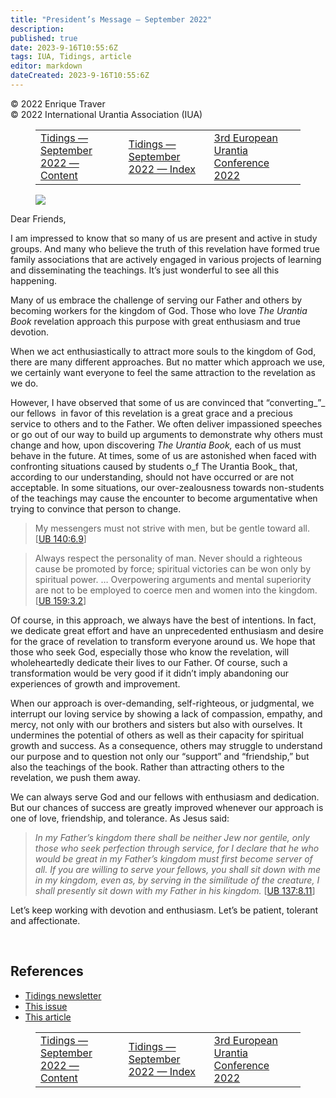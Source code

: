 ```yaml
---
title: "President’s Message – September 2022"
description: 
published: true
date: 2023-9-16T10:55:6Z
tags: IUA, Tidings, article
editor: markdown
dateCreated: 2023-9-16T10:55:6Z
---
```


<p class="v-card v-sheet theme--light gray lighten-3 px-2">© 2022 Enrique Traver<br>© 2022 International Urantia Association (IUA)</p>
<figure class="table chapter-navigator">
  <table>
    <tbody>
      <tr>
        <td>
        <a href="/en/article/IUA_Tidings/2022_09">
          <span class="mdi mdi-arrow-left-drop-circle"></span><span class="pl-2">Tidings — September 2022 — Content</span>
        </a>
        </td>
        <td>
        <a href="/en/index/articles_iua_tidings#tidings-september-2022">
          <span class="mdi mdi-book-open-variant"></span><span class="pl-2">Tidings — September 2022 — Index</span>
        </a>
        </td>
        <td>
        <a href="/en/article/Gines_Aviles/3rd_european_urantia_conference_gines">
          <span class="pr-2">3rd European Urantia Conference 2022</span><span class="mdi mdi-arrow-right-drop-circle"></span>
        </a>
        </td>
      </tr>
    </tbody>
  </table>
</figure>


<figure id="Figure_1" class="image urantiapedia image-style-align-left">
<img src="/image/article/IUA_Tidings/image-1.jpeg">
</figure>

Dear Friends,

I am impressed to know that so many of us are present and active in study groups. And many who believe the truth of this revelation have formed true family associations that are actively engaged in various projects of learning and disseminating the teachings. It’s just wonderful to see all this happening.

Many of us embrace the challenge of serving our Father and others by becoming workers for the kingdom of God. Those who love _The Urantia Book_ revelation approach this purpose with great enthusiasm and true devotion.

When we act enthusiastically to attract more souls to the kingdom of God, there are many different approaches. But no matter which approach we use, we certainly want everyone to feel the same attraction to the revelation as we do.

However, I have observed that some of us are convinced that “converting_”_ our fellows  in favor of this revelation is a great grace and a precious service to others and to the Father. We often deliver impassioned speeches or go out of our way to build up arguments to demonstrate why others must change and how, upon discovering _The Urantia Book,_ each of us must behave in the future. At times, some of us are astonished when faced with confronting situations caused by students o_f The Urantia Book_ that, according to our understanding, should not have occurred or are not acceptable. In some situations, our over-zealousness towards non-students of the teachings may cause the encounter to become argumentative when trying to convince that person to change.

> My messengers must not strive with men, but be gentle toward all. [[UB 140:6.9](/en/The_Urantia_Book/140#p6_9)]

> Always respect the personality of man. Never should a righteous cause be promoted by force; spiritual victories can be won only by spiritual power. … Overpowering arguments and mental superiority are not to be employed to coerce men and women into the kingdom. [[UB 159:3.2](/en/The_Urantia_Book/159#p3_2)]

Of course, in this approach, we always have the best of intentions. In fact, we dedicate great effort and have an unprecedented enthusiasm and desire for the grace of revelation to transform everyone around us. We hope that those who seek God, especially those who know the revelation, will wholeheartedly dedicate their lives to our Father. Of course, such a transformation would be very good if it didn’t imply abandoning our experiences of growth and improvement.

When our approach is over-demanding, self-righteous, or judgmental, we interrupt our loving service by showing a lack of compassion, empathy, and mercy, not only with our brothers and sisters but also with ourselves. It undermines the potential of others as well as their capacity for spiritual growth and success. As a consequence, others may struggle to understand our purpose and to question not only our “support” and “friendship,” but also the teachings of the book. Rather than attracting others to the revelation, we push them away.

We can always serve God and our fellows with enthusiasm and dedication. But our chances of success are greatly improved whenever our approach is one of love, friendship, and tolerance. As Jesus said:

> _In my Father’s kingdom there shall be neither Jew nor gentile, only those who seek perfection through service, for I declare that he who would be great in my Father’s kingdom must first become server of all. If you are willing to serve your fellows, you shall sit down with me in my kingdom, even as, by serving in the similitude of the creature, I shall presently sit down with my Father in his kingdom._ [[UB 137:8.11](/en/The_Urantia_Book/137#p8_11)]

Let’s keep working with devotion and enthusiasm. Let’s be patient, tolerant and affectionate.

<br style="clear:both;"/>

## References

- [Tidings newsletter](https://urantia-association.org/about-tidings-newsletter/)
- [This issue](https://urantia-association.org/newsletter/tidings-september-2022/)
- [This article](https://urantia-association.org/presidents-message-september-2022)

<figure class="table chapter-navigator">
  <table>
    <tbody>
      <tr>
        <td>
        <a href="/en/article/IUA_Tidings/2022_09">
          <span class="mdi mdi-arrow-left-drop-circle"></span><span class="pl-2">Tidings — September 2022 — Content</span>
        </a>
        </td>
        <td>
        <a href="/en/index/articles_iua_tidings#tidings-september-2022">
          <span class="mdi mdi-book-open-variant"></span><span class="pl-2">Tidings — September 2022 — Index</span>
        </a>
        </td>
        <td>
        <a href="/en/article/Gines_Aviles/3rd_european_urantia_conference_gines">
          <span class="pr-2">3rd European Urantia Conference 2022</span><span class="mdi mdi-arrow-right-drop-circle"></span>
        </a>
        </td>
      </tr>
    </tbody>
  </table>
</figure>

